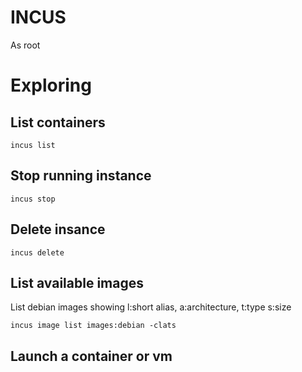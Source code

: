 # INCUS

As root

# Exploring
    
## List containers

    incus list

## Stop running instance
    
    incus stop

## Delete insance
    
    incus delete

## List available images
    
List debian images showing l:short alias, a:architecture, t:type s:size

    incus image list images:debian -clats


## Launch a container or vm


